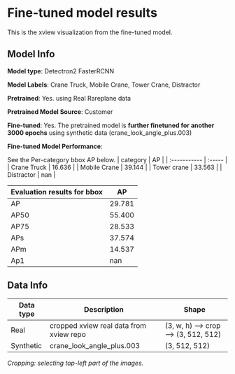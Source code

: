 

# Fine-tuned model results

This is the xview visualization from the fine-tuned model.

## Model Info 

**Model type**: Detectron2 FasterRCNN

**Model Labels**: Crane Truck, Mobile Crane, Tower Crane, Distractor 

**Pretrained**: Yes. using Real Rareplane data

**Pretrained Model Source**: Customer

**Fine-tuned**: Yes. The pretrained model is **further finetuned for another 3000 epochs** using synthetic data (crane_look_angle_plus.003)

**Fine-tuned Model Performance**:

See the Per-category bbox AP below.
| category     | AP     |
| :----------- | :----- |
| Crane Truck  | 16.636 |
| Mobile Crane | 39.144 |
| Tower crane  | 33.563 |
| Distractor   | nan    |

| Evaluation results for bbox | AP     |
| --------------------------- | ------ |
| AP                          | 29.781 |
| AP50                        | 55.400 |
| AP75                        | 28.533 |
| APs                         | 37.574 |
| APm                         | 14.537 |
| Ap1                         | nan    |



## Data Info

| Data type | Description                             | Shape                                |
| --------- | --------------------------------------- | ------------------------------------ |
| Real      | cropped xview real data from xview repo | (3, w, h) --> crop --> (3, 512, 512) |
| Synthetic | crane_look_angle_plus.003               | (3, 512, 512)                        |

*Cropping: selecting top-left part of the images.*

